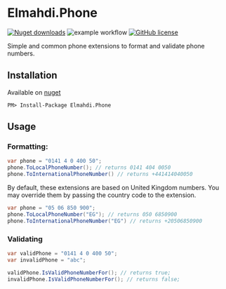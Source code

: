 # Elmahdi.Phone

[![Nuget downloads](https://img.shields.io/nuget/v/Elmahdi.Phone)](https://www.nuget.org/packages/Elmahdi.Phone/)
![example workflow](https://github.com/khaledelmahdi/phone/actions/workflows/dotnet.yml/badge.svg)
[![GitHub license](https://img.shields.io/github/license/khaledelmahdi/phone)](https://github.com/khaledelmahdi/phone)

Simple and common phone extensions to format and validate phone numbers.

## Installation

Available on [nuget]()

```
PM> Install-Package Elmahdi.Phone
```

## Usage

### Formatting:

```c#
var phone = "0141 4 0 400 50";
phone.ToLocalPhoneNumber(); // returns 0141 404 0050
phone.ToInternationalPhoneNumber() // returns +441414040050
```

By default, these extensions are based on United Kingdom numbers. 
You may override them by passing the country code to the extension.

```c#
var phone = "05 06 850 900";
phone.ToLocalPhoneNumber("EG"); // returns 050 6850900
phone.ToInternationalPhoneNumber("EG") // returns +20506850900
```

### Validating

```c#
var validPhone = "0141 4 0 400 50";
var invalidPhone = "abc";

validPhone.IsValidPhoneNumberFor(); // returns true;
invalidPhone.IsValidPhoneNumberFor(); // returns false;
```


